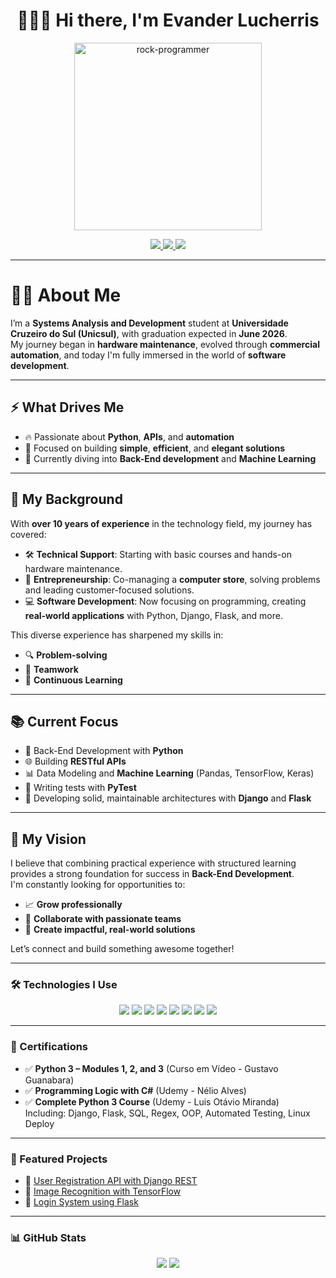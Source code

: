 <h1 align="center">👨🏻‍💻 Hi there, I'm Evander Lucherris</h1>

<p align="center">
  <img src="https://media.giphy.com/media/qgQUggAC3Pfv687qPC/giphy.gif" width="300" alt="rock-programmer">
</p>

<p align="center">
  <a href="https://github.com/evanderlucherris">
    <img src="https://komarev.com/ghpvc/?username=evanderlucherris&style=for-the-badge&color=blue" />
  </a>
  <a href="https://www.linkedin.com/in/evanderlucherris">
    <img src="https://img.shields.io/badge/LinkedIn-0e76a8?style=for-the-badge&logo=linkedin&logoColor=white" />
  </a>
  <a href="mailto:evanderlucherris@gmail.com">
    <img src="https://img.shields.io/badge/E--mail-D14836?style=for-the-badge&logo=gmail&logoColor=white" />
  </a>
</p>

---

# 👨‍💻 About Me

I’m a **Systems Analysis and Development** student at **Universidade Cruzeiro do Sul (Unicsul)**, with graduation expected in **June 2026**.  
My journey began in **hardware maintenance**, evolved through **commercial automation**, and today I'm fully immersed in the world of **software development**.

---

## ⚡ What Drives Me

- 🔥 Passionate about **Python**, **APIs**, and **automation**
- 🎯 Focused on building **simple**, **efficient**, and **elegant solutions**
- 🤖 Currently diving into **Back-End development** and **Machine Learning**

---

## 💼 My Background

With **over 10 years of experience** in the technology field, my journey has covered:

- 🛠️ **Technical Support**: Starting with basic courses and hands-on hardware maintenance.
- 🏬 **Entrepreneurship**: Co-managing a **computer store**, solving problems and leading customer-focused solutions.
- 💻 **Software Development**: Now focusing on programming, creating **real-world applications** with Python, Django, Flask, and more.

This diverse experience has sharpened my skills in:

- 🔍 **Problem-solving**
- 🤝 **Teamwork**
- 🧠 **Continuous Learning**

---

## 📚 Current Focus

- 🐍 Back-End Development with **Python**
- 🌐 Building **RESTful APIs**
- 📊 Data Modeling and **Machine Learning** (Pandas, TensorFlow, Keras)
- 🧪 Writing tests with **PyTest**
- 🧱 Developing solid, maintainable architectures with **Django** and **Flask**

---

## 🚀 My Vision

I believe that combining practical experience with structured learning provides a strong foundation for success in **Back-End Development**.  
I'm constantly looking for opportunities to:

- 📈 **Grow professionally**
- 🤝 **Collaborate with passionate teams**
- 🧩 **Create impactful, real-world solutions**

Let’s connect and build something awesome together!


---

### 🛠️ Technologies I Use

<p align="center">
  <img src="https://img.shields.io/badge/Python-3776AB?style=for-the-badge&logo=python&logoColor=white" />
  <img src="https://img.shields.io/badge/Django-092E20?style=for-the-badge&logo=django&logoColor=white" />
  <img src="https://img.shields.io/badge/Flask-000000?style=for-the-badge&logo=flask&logoColor=white" />
  <img src="https://img.shields.io/badge/SQLite-07405E?style=for-the-badge&logo=sqlite&logoColor=white" />
  <img src="https://img.shields.io/badge/Pandas-150458?style=for-the-badge&logo=pandas&logoColor=white" />
  <img src="https://img.shields.io/badge/TensorFlow-FF6F00?style=for-the-badge&logo=tensorflow&logoColor=white" />
  <img src="https://img.shields.io/badge/Keras-D00000?style=for-the-badge&logo=keras&logoColor=white" />
  <img src="https://img.shields.io/badge/PyTest-0A9EDC?style=for-the-badge&logo=pytest&logoColor=white" />
</p>

---

### 📜 Certifications

- ✅ **Python 3 – Modules 1, 2, and 3** (Curso em Vídeo - Gustavo Guanabara)  
- ✅ **Programming Logic with C#** (Udemy - Nélio Alves)  
- ✅ **Complete Python 3 Course** (Udemy - Luis Otávio Miranda)  
  Including: Django, Flask, SQL, Regex, OOP, Automated Testing, Linux Deploy

---

### 🚀 Featured Projects

- 🔗 [User Registration API with Django REST](https://github.com/evanderlucherris/api-cadastro)  
- 🔗 [Image Recognition with TensorFlow](https://github.com/evanderlucherris/classificador-imagens)  
- 🔗 [Login System using Flask](https://github.com/evanderlucherris/flask-login-system)

---

### 📊 GitHub Stats

<p align="center">
  <img src="https://github-readme-stats.vercel.app/api?username=evanderlucherris&show_icons=true&theme=radical&hide_border=true" />
  <img src="https://github-readme-stats.vercel.app/api/top-langs/?username=evanderlucherris&layout=compact&theme=radical&hide_border=true" />
</p>
